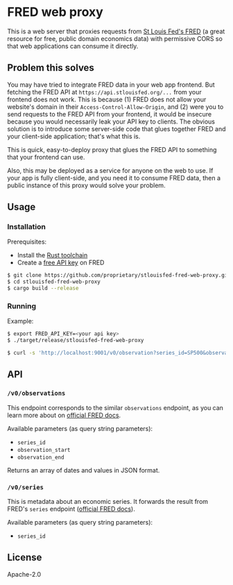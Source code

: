 # FRED web proxy

This is a web server that proxies requests from [St Louis Fed's FRED](https://fred.stlouisfed.org/) (a great resource for free, public domain economics data) with permissive CORS so that web applications can consume it directly.

## Problem this solves

You may have tried to integrate FRED data in your web app frontend. But fetching the FRED API at `https://api.stlouisfed.org/...` from your frontend does not work. This is because (1) FRED does not allow your website's domain in their `Access-Control-Allow-Origin`, and (2) were you to send requests to the FRED API from your frontend, it would be insecure because you would necessarily leak your API key to clients. The obvious solution is to introduce some server-side code that glues together FRED and your client-side application; that's what this is.

This is quick, easy-to-deploy proxy that glues the FRED API to something that your frontend can use.

Also, this may be deployed as a service for anyone on the web to use. If your app is fully client-side, and you need it to consume FRED data, then a public instance of this proxy would solve your problem. 

## Usage

### Installation

Prerequisites:
- Install the [Rust toolchain](https://rustup.rs/)
- Create a [free API key](https://fred.stlouisfed.org/docs/api/api_key.html) on FRED

```bash
$ git clone https://github.com/proprietary/stlouisfed-fred-web-proxy.git
$ cd stlouisfed-fred-web-proxy
$ cargo build --release
```

### Running

Example:

```bash
$ export FRED_API_KEY=<your api key>
$ ./target/release/stlouisfed-fred-web-proxy
```

```bash
$ curl -s 'http://localhost:9001/v0/observation?series_id=SP500&observation_start=2023-01-01&observation_end=2023-03-01'
```

## API

### `/v0/observations`

This endpoint corresponds to the similar `observations` endpoint, as you can learn more about on [official FRED docs](https://fred.stlouisfed.org/docs/api/fred/series_observations.html).

Available parameters (as query string parameters):
- `series_id`
- `observation_start`
- `observation_end`

Returns an array of dates and values in JSON format.

### `/v0/series`

This is metadata about an economic series. It forwards the result from FRED's `series` endpoint ([official FRED docs](https://fred.stlouisfed.org/docs/api/fred/series.html)).

Available parameters (as query string parameters):
- `series_id`

## License

Apache-2.0